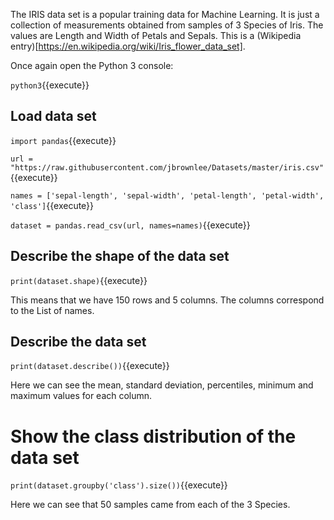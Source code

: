 The IRIS data set is a popular training data for Machine Learning. It is just a collection of measurements obtained from samples of 3 Species of Iris. The values are Length and Width of Petals and Sepals. This is a (Wikipedia entry)[https://en.wikipedia.org/wiki/Iris_flower_data_set].

Once again open the Python 3 console:

`python3`{{execute}}

## Load data set

`import pandas`{{execute}}

`url = "https://raw.githubusercontent.com/jbrownlee/Datasets/master/iris.csv"`{{execute}}

`names = ['sepal-length', 'sepal-width', 'petal-length', 'petal-width', 'class']`{{execute}}

`dataset = pandas.read_csv(url, names=names)`{{execute}}

## Describe the shape of the data set

`print(dataset.shape)`{{execute}}

This means that we have 150 rows and 5 columns. The columns correspond to the List of names.

## Describe the data set

`print(dataset.describe())`{{execute}}

Here we can see the mean, standard deviation, percentiles, minimum and maximum values for each column.

# Show the class distribution of the data set

`print(dataset.groupby('class').size())`{{execute}}

Here we can see that 50 samples came from each of the 3 Species.

